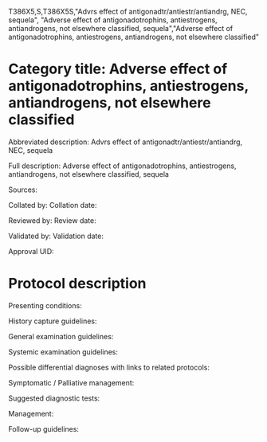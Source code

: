 T386X5,S,T386X5S,"Advrs effect of antigonadtr/antiestr/antiandrg, NEC, sequela", "Adverse effect of antigonadotrophins, antiestrogens, antiandrogens, not elsewhere classified, sequela","Adverse effect of antigonadotrophins, antiestrogens, antiandrogens, not elsewhere classified"
# Category title: Adverse effect of antigonadotrophins, antiestrogens, antiandrogens, not elsewhere classified

Abbreviated description: Advrs effect of antigonadtr/antiestr/antiandrg, NEC, sequela

Full description: Adverse effect of antigonadotrophins, antiestrogens, antiandrogens, not elsewhere classified, sequela

Sources:

Collated by:
Collation date:

Reviewed by:
Review date:

Validated by:
Validation date:

Approval UID:

# Protocol description

Presenting conditions:

History capture guidelines:

General examination guidelines:

Systemic examination guidelines:

Possible differential diagnoses with links to related protocols:

Symptomatic / Palliative management:

Suggested diagnostic tests:

Management:

Follow-up guidelines:
